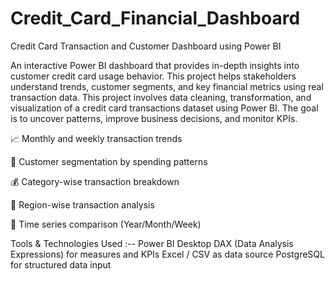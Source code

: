# Credit_Card_Financial_Dashboard
Credit Card Transaction and Customer Dashboard using Power BI

An interactive Power BI dashboard that provides in-depth insights into customer credit card usage behavior. 
This project helps stakeholders understand trends, customer segments, and key financial metrics using real transaction data.
This project involves data cleaning, transformation, and visualization of a credit card transactions dataset using Power BI. 
The goal is to uncover patterns, improve business decisions, and monitor KPIs.

📈 Monthly and weekly transaction trends

👥 Customer segmentation by spending patterns

💰 Category-wise transaction breakdown

📍 Region-wise transaction analysis

📅 Time series comparison (Year/Month/Week)

Tools & Technologies Used :--
Power BI Desktop
DAX (Data Analysis Expressions) for measures and KPIs
Excel / CSV as data source
PostgreSQL for structured data input

